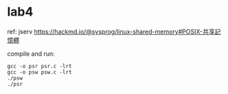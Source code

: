 # lab4

ref: jserv 
https://hackmd.io/@sysprog/linux-shared-memory#POSIX-共享記憶體

compile and run:
```
gcc -o psr psr.c -lrt
gcc -o psw psw.c -lrt
./psw
./psr
```

